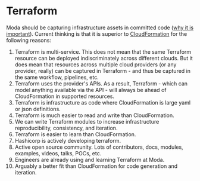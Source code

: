 # Terraform
Moda should be capturing infrastructure assets in committed code ([why it is important](https://www.hashicorp.com/resources/what-is-infrastructure-as-code)). Current thinking is that it is superior to [CloudFormation](#cloudformation) for the following reasons:

  1. Terraform is multi-service. This does not mean that the same Terraform resource can be deployed indiscriminately across different clouds. But it does mean that resources across multiple cloud providers (or any provider, really) can be captured in Terraform - and thus be captured in the same workflow, pipelines, etc.
  2. Terraform uses the provider's APIs. As a result, Terraform - which can model anything available via the API - will always be ahead of CloudFormation in supported resources.
  3. Terraform is infrastructure as code where CloudFormation is large yaml or json definitions.
  4. Terraform is much easier to read and write than CloudFormation.
  5. We can write Terraform modules to increase infrastructure reproducibility, consistency, and iteration.
  6. Terraform is easier to learn than CloudFormation.
  7. Hashicorp is actively developing terraform.
  8. Active open source community. Lots of contributors, docs, modules, examples, videos, talks, POCs, etc.
  9. Engineers are already using and learning Terraform at Moda.
  10. Arguably a better fit than CloudFormation for code generation and iteration.
